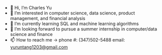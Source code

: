 - 👋 Hi, I’m Charles Yu
- 👀 I’m interested in computer science, data science, product management, and financial analysis
- 🌱 I’m currently learning SQL and machine learning algorithms
- 💞️ I’m looking forward to pursue a summer internship in computer/data science and finance
- 📫 How to reach me -> phone #: (347)502-5488 email: yuruntang1203@gmail.com

<!---
charles001203/charles001203 is a ✨ special ✨ repository because its `README.md` (this file) appears on your GitHub profile.
You can click the Preview link to take a look at your changes.
--->
